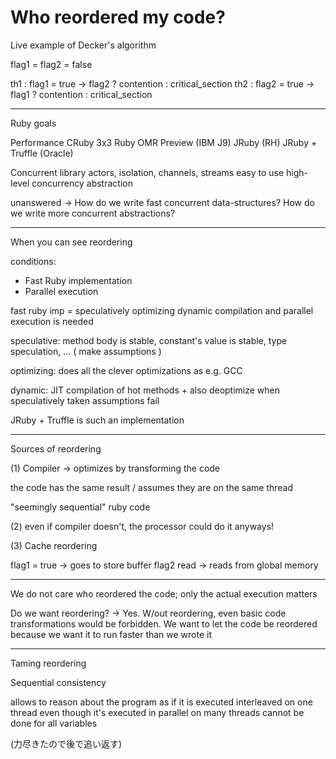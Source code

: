 # Who reordered my code?

Live example of Decker's algorithm

flag1 = flag2 = false

th1 : flag1 = true -> flag2 ? contention : critical_section
th2 : flag2 = true -> flag1 ? contention : critical_section

----

Ruby goals

Performance
CRuby 3x3
Ruby OMR Preview (IBM J9)
JRuby (RH)
JRuby + Truffle (Oracle)

Concurrent library
actors, isolation, channels, streams
easy to use high-level concurrency abstraction

unanswered -> How do we write fast concurrent data-structures? How do we write more concurrent abstractions?

----

When you can see reordering

conditions: 

- Fast Ruby implementation
- Parallel execution

fast ruby imp = speculatively optimizing dynamic compilation and parallel execution is needed

speculative: method body is stable, constant's value is stable, type speculation, ... ( make assumptions )

optimizing: does all the clever optimizations as e.g. GCC

dynamic: JIT compilation of hot methods + also deoptimize when speculatively taken assumptions fail

JRuby + Truffle is such an implementation

----

Sources of reordering

(1) Compiler
-> optimizes by transforming the code

the code has the same result / assumes they are on the same thread

"seemingly sequential" ruby code

(2) even if compiler doesn't, the processor could do it anyways!

(3) Cache reordering

flag1 = true -> goes to store buffer
flag2 read -> reads from global memory

----

We do not care who reordered the code; only the actual execution matters

Do we want reordering? -> Yes.
W/out reordering, even basic code transformations would be forbidden.
We want to let the code be reordered because we want it to run faster than we wrote it

-----

Taming reordering

Sequential consistency

allows to reason about the program as if it is executed interleaved on one thread even though it's executed in parallel on many threads
cannot be done for all variables

(力尽きたので後で追い返す)

